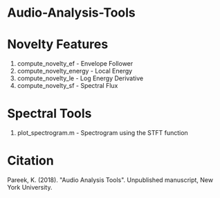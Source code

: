 # Audio-Analysis-Tools

# Novelty Features
1. compute_novelty_ef - Envelope Follower
2. compute_novelty_energy - Local Energy
3. compute_novelty_le - Log Energy Derivative
4. compute_novelty_sf - Spectral Flux

# Spectral Tools
1. plot_spectrogram.m - Spectrogram using the STFT function

# Citation
Pareek, K. (2018). "Audio Analysis Tools". Unpublished manuscript, New York University.
